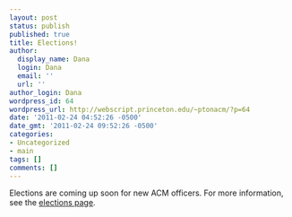 ```yaml
---
layout: post
status: publish
published: true
title: Elections!
author:
  display_name: Dana
  login: Dana
  email: ''
  url: ''
author_login: Dana
wordpress_id: 64
wordpress_url: http://webscript.princeton.edu/~ptonacm/?p=64
date: '2011-02-24 04:52:26 -0500'
date_gmt: '2011-02-24 09:52:26 -0500'
categories:
- Uncategorized
- main
tags: []
comments: []
---
```

<p>Elections are coming up soon for new ACM officers. For more information, see the <a href="http://webscript.princeton.edu/~ptonacm/?page_id=60" title="Officer Elections" >elections page</a>.</p>
